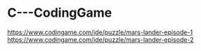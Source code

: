 # C---CodingGame

https://www.codingame.com/ide/puzzle/mars-lander-episode-1
https://www.codingame.com/ide/puzzle/mars-lander-episode-2
